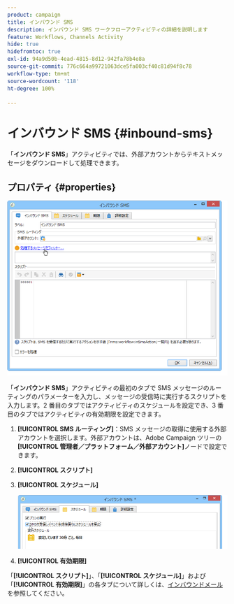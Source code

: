 ```yaml
---
product: campaign
title: インバウンド SMS
description: インバウンド SMS ワークフローアクティビティの詳細を説明します
feature: Workflows, Channels Activity
hide: true
hidefromtoc: true
exl-id: 94a9d50b-4ead-4815-8d12-942fa78b4e8a
source-git-commit: 776c664a99721063dce5fa003cf40c81d94f8c78
workflow-type: tm+mt
source-wordcount: '118'
ht-degree: 100%

---
```


# インバウンド SMS {#inbound-sms}



「**インバウンド SMS**」アクティビティでは、外部アカウントからテキストメッセージをダウンロードして処理できます。

## プロパティ {#properties}

![](assets/sms_rec_edit.png)

「**インバウンド SMS**」アクティビティの最初のタブで SMS メッセージのルーティングのパラメーターを入力し、メッセージの受信時に実行するスクリプトを入力します。2 番目のタブではアクティビティのスケジュールを設定でき、3 番目のタブではアクティビティの有効期限を設定できます。

1. **[!UICONTROL SMS ルーティング]**：SMS メッセージの取得に使用する外部アカウントを選択します。外部アカウントは、Adobe Campaign ツリーの&#x200B;**[!UICONTROL 管理者／プラットフォーム／外部アカウント]**&#x200B;ノードで設定できます。
1. **[!UICONTROL スクリプト]**
1. **[!UICONTROL スケジュール]**

   ![](assets/sms_rec_edit_2.png)

1. **[!UICONTROL 有効期限]**

「**[!UICONTROL スクリプト]**」、「**[!UICONTROL スケジュール]**」および「**[!UICONTROL 有効期限]**」の各タブについて詳しくは、[インバウンドメール](inbound-emails.md)を参照してください。
